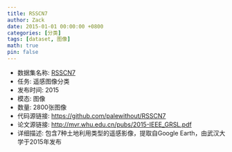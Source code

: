 ```yaml
---
title: RSSCN7
author: Zack
date: 2015-01-01 00:00:00 +0800
categories: [分类]
tags: [dataset, 图像]
math: true
pin: false
---
```

- 数据集名称: [RSSCN7](https://github.com/palewithout/RSSCN7)
- 任务: 遥感图像分类
- 发布时间: 2015
- 模态: 图像
- 数量: 2800张图像
- 代码源链接: https://github.com/palewithout/RSSCN7
- 论文源链接: http://mvr.whu.edu.cn/pubs/2015-IEEE_GRSL.pdf
- 详细描述: 包含7种土地利用类型的遥感影像，提取自Google Earth，由武汉大学于2015年发布
